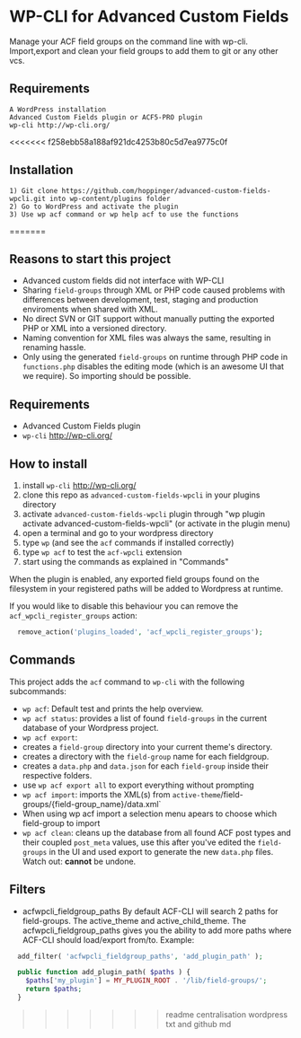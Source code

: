 # WP-CLI for Advanced Custom Fields

Manage your ACF field groups on the command line with wp-cli. Import,export and clean your field groups to add them to git or any other vcs.

## Requirements
    A WordPress installation
    Advanced Custom Fields plugin or ACF5-PRO plugin
    wp-cli http://wp-cli.org/

<<<<<<< f258ebb58a188af921dc4253b80c5d7ea9775c0f
## Installation
    1) Git clone https://github.com/hoppinger/advanced-custom-fields-wpcli.git into wp-content/plugins folder
    2) Go to WordPress and activate the plugin
    3) Use wp acf command or wp help acf to use the functions
=======
  ## Reasons to start this project

  * Advanced custom fields did not interface with WP-CLI
  * Sharing `field-groups` through XML or PHP code caused problems with differences between development, test, staging and production enviroments when shared with XML.
  * No direct SVN or GIT support without manually putting the exported PHP or XML into a versioned directory.
  * Naming convention for XML files was always the same, resulting in renaming hassle.
  * Only using the generated `field-groups` on runtime through PHP code in `functions.php` disables the editing mode (which is an awesome UI that we require). So importing should be possible.

  ## Requirements

  * Advanced Custom Fields plugin
  * `wp-cli` http://wp-cli.org/


  ## How to install

  1. install `wp-cli` http://wp-cli.org/
  2. clone this repo as `advanced-custom-fields-wpcli` in your plugins directory
  3. activate `advanced-custom-fields-wpcli` plugin through "wp plugin activate advanced-custom-fields-wpcli" (or activate in the plugin menu)
  4. open a terminal and go to your wordpress directory
  5. type `wp` (and see the `acf` commands if installed correctly)
  6. type `wp acf` to test the `acf-wpcli` extension
  7. start using the commands as explained in "Commands"

  When the plugin is enabled, any exported field groups found on the filesystem in your registered paths will be added to Wordpress at runtime.

  If you would like to disable this behaviour you can remove the `acf_wpcli_register_groups` action:
  ```php
    remove_action('plugins_loaded', 'acf_wpcli_register_groups');
  ```

  ## Commands

  This project adds the `acf` command to `wp-cli` with the following subcommands:

  * `wp acf`: Default test and prints the help overview.
  * `wp acf status`: provides a list of found `field-groups` in the current database of your Wordpress project.
  * `wp acf export`:
  * creates a `field-group` directory into your current theme's directory.
  * creates a directory with the `field-group` name for each fieldgroup.
  * creates a `data.php` and `data.json` for each `field-group` inside their respective folders.
  * use `wp acf export all` to export everything without prompting
  * `wp acf import`: imports the XML(s) from `active-theme`/field-groups/{field-group_name}/data.xml`
  * When using wp acf import a selection menu apears to choose which field-group to import
  * `wp acf clean`: cleans up the database from all found ACF post types and their coupled `post_meta` values, use this after you've edited the `field-groups` in the UI and used export to generate the new `data.php` files. Watch out: __cannot__ be undone.

  ## Filters

  * acfwpcli_fieldgroup_paths
  	By default ACF-CLI will search 2 paths for field-groups. The active_theme and active_child_theme.
  	The acfwpcli_fieldgroup_paths gives you the ability to add more paths where ACF-CLI should load/export from/to.
  	Example:
  ```php
    add_filter( 'acfwpcli_fieldgroup_paths', 'add_plugin_path' );

  	public function add_plugin_path( $paths ) {
      $paths['my_plugin'] = MY_PLUGIN_ROOT . '/lib/field-groups/';
      return $paths;
    }
  ```
>>>>>>> readme centralisation wordpress txt and github md
